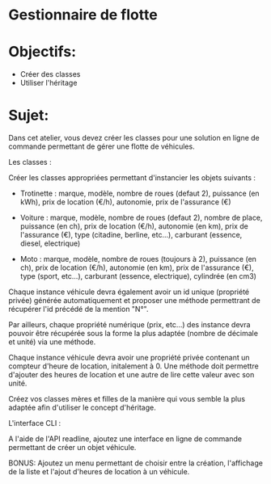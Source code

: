 # Gestionnaire de flotte

# Objectifs:

- Créer des classes
- Utiliser l'héritage
 

# Sujet: 

Dans cet atelier, vous devez créer les classes pour une solution en ligne de commande permettant de gérer une flotte de véhicules.

 

Les classes :

Créer les classes appropriées permettant d'instancier les objets suivants : 

- Trotinette : marque, modèle, nombre de roues (defaut 2), puissance (en kWh), prix de location (€/h), autonomie, prix de l'assurance (€)

- Voiture : marque, modèle, nombre de roues (defaut 2), nombre de place, puissance (en ch), prix de location (€/h), autonomie (en km), prix de l'assurance (€), type (citadine, berline, etc...), carburant (essence, diesel, electrique)

- Moto : marque, modèle, nombre de roues (toujours à 2),  puissance (en ch), prix de location (€/h), autonomie (en km), prix de l'assurance (€), type (sport, etc...), carburant (essence, electrique), cylindrée (en cm3)

Chaque instance véhicule devra également avoir un id unique (propriété privée) générée automatiquement et proposer une méthode permettrant de récupérer l'id précédé de la mention "N°".

Par ailleurs, chaque propriété numérique (prix, etc...) des instance devra pouvoir être récupérée sous la forme la plus adaptée (nombre de décimale et unité) via une méthode.

Chaque instance véhicule devra avoir une propriété privée contenant un compteur d'heure de location, initalement à 0. Une méthode doit permettre d'ajouter des heures de location et une autre de lire cette valeur avec son unité.

Créez vos classes mères et filles de la manière qui vous semble la plus adaptée afin d'utiliser le concept d'héritage.

 

L'interface CLI :

A l'aide de l'API readline, ajoutez une interface en ligne de commande permettant de créer un objet véhicule.

 

BONUS: Ajoutez un menu permettant de choisir entre la création, l'affichage de la liste et l'ajout d'heures de location à un véhicule.